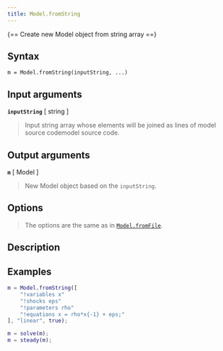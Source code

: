 ```yaml
---
title: Model.fromString
---
```


{== Create new Model object from string array ==}


## Syntax

    m = Model.fromString(inputString, ...)


## Input arguments

__`inputString`__ [ string ]
> 
> Input string array whose elements will be joined as lines of model source
> codemodel source code.
> 

## Output arguments

__`m`__ [ Model ]
> 
> New Model object based on the `inputString`.
> 

## Options

> 
> The options are the same as in [`Model.fromFile`](fromFile.md).
> 

## Description


## Examples

```matlab
m = Model.fromString([
    "!variables x"
    "!shocks eps"
    "!parameters rho"
    "!equations x = rho*x{-1} + eps;"
], "linear", true);

m = solve(m);
m = steady(m);
```

